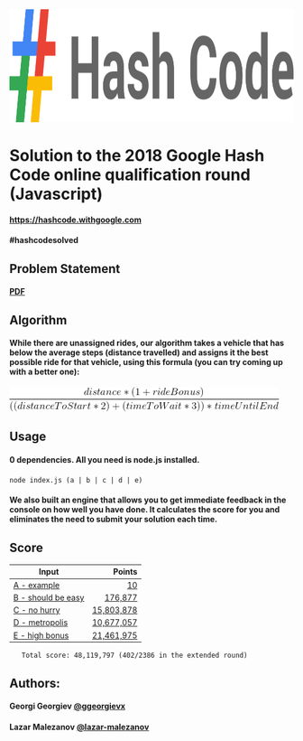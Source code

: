 <img src='./other/logo.png' width='800' height='200'>

# Solution to the 2018 Google Hash Code online qualification round (Javascript)

#### https://hashcode.withgoogle.com
#### #hashcodesolved

## Problem Statement

#### [PDF](./other/online_qualification_round_2018.pdf)

## Algorithm

#### While there are unassigned rides, our algorithm takes a vehicle that has below the average steps (distance travelled) and assigns it the best possible ride for that vehicle, using this formula (you can try coming up with a better one):
 ![](./other/formula.gif)

## Usage

#### 0 dependencies. All you need is node.js installed.

```
node index.js (a | b | c | d | e)
```

#### We also built an engine that allows you to get immediate feedback in the console on how well you have done. It calculates the score for you and eliminates the need to submit your solution each time.

## Score

| Input                                             | Points                                   |
| ------------------------------------------------- | ---------------------------------------: |
| [A - example](./input/a_example.in)               | [10](./output/a_example.out)             |
| [B - should be easy](./input/b_should_be_easy.in) | [176,877](./output/b_should_be_easy.out) |
| [C - no hurry](./input/c_no_hurry.in)             | [15,803,878](./output/c_no_hurry.out)    |
| [D - metropolis](./input/d_metropolis.in)         | [10,677,057](./output/d_metropolis.out)  |
| [E - high bonus](./input/e_high_bonus.in)         | [21,461,975](./output/e_high_bonus.out)  |
       Total score: 48,119,797 (402/2386 in the extended round)

## Authors:

#### Georgi Georgiev [@ggeorgievx](https://github.com/ggeorgievx)

#### Lazar Malezanov [@lazar-malezanov](https://github.com/lazar-malezanov)
